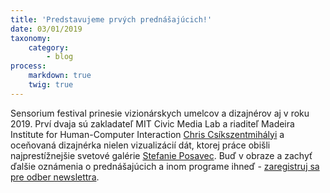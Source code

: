 ```yaml
---
title: 'Predstavujeme prvých prednášajúcich!'
date: 03/01/2019
taxonomy:
    category:
        - blog
process:
    markdown: true
    twig: true
---
```


Sensorium festival prinesie vizionárskych umelcov a dizajnérov aj v roku 2019. Prví dvaja sú zakladateľ MIT Civic Media Lab a riaditeľ Madeira Institute for Human-Computer Interaction [Chris Csíkszentmihályi](/speakers/christopher-csikszentmihalyi) a oceňovaná dizajnérka nielen vizualizácií dát, ktorej práce obišli najprestížnejšie svetové galérie [Stefanie Posavec](/speakers/stefanie-posavec). Buď v obraze a zachyť ďalšie oznámenia o prednášajúcich a inom programe ihneď - [zaregistruj sa pre odber newslettra](http://eepurl.com/cAuT-X).